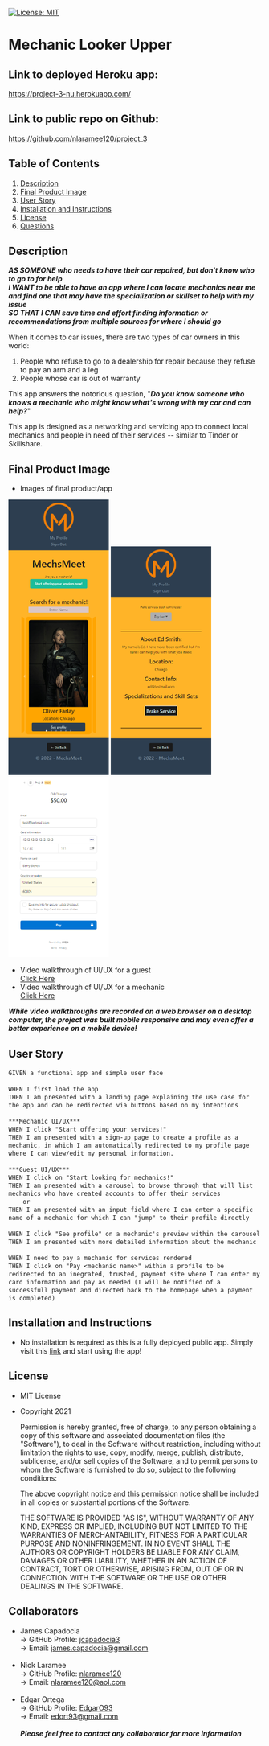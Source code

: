 [![License: MIT](https://img.shields.io/badge/License-MIT-yellow.svg)](https://opensource.org/licenses/MIT)
  
# Mechanic Looker Upper

## Link to deployed Heroku app:

https://project-3-nu.herokuapp.com/

## Link to public repo on Github:

https://github.com/nlaramee120/project_3

## Table of Contents
1. [Description](#Description)
2. [Final Product Image](#Final-Product-Image)
3. [User Story](#User-Story)
4. [Installation and Instructions](#Installation-and-Instructions)
5. [License](#License)
6. [Questions](#Questions)

## Description

***AS SOMEONE who needs to have their car repaired, but don't know who to go to for help<br>
I WANT to be able to have an app where I can locate mechanics near me and find one that may have the specialization or skillset to help with my issue<br>
SO THAT I CAN save time and effort finding information or recommendations from multiple sources for where I should go***

When it comes to car issues, there are two types of car owners in this world:

1) People who refuse to go to a dealership for repair because they refuse to pay an arm and a leg
2) People whose car is out of warranty

This app answers the notorious question, "***Do you know someone who knows a mechanic who might know what's wrong with my car and can help?***"

This app is designed as a networking and servicing app to connect local mechanics and people in need of their services -- similar to Tinder or Skillshare.

## Final Product Image

- Images of final product/app<br>
<img src="./client/public/images/readme3.png" alt="Final Product" width="200">
<img src="./client/public/images/readme4.png" alt="Final Product" width="200">
<img src="./client/public/images/readme7.png" alt="Final Product" width="200">

- Video walkthrough of UI/UX for a guest<br>
<a target="_blank" href="https://watch.screencastify.com/v/LLGl1sEt9pS6r8nOr0lx">Click Here</a>
- Video walkthrough of UI/UX for a mechanic<br>
<a target="_blank" href="https://watch.screencastify.com/v/vikKLe5DY3NRf5CgpD0S">Click Here</a>

***While video walkthroughs are recorded on a web browser on a desktop computer, the project was built mobile responsive and may even offer a better experience on a mobile device!***

## User Story
```
GIVEN a functional app and simple user face

WHEN I first load the app
THEN I am presented with a landing page explaining the use case for the app and can be redirected via buttons based on my intentions

***Mechanic UI/UX***
WHEN I click "Start offering your services!"
THEN I am presented with a sign-up page to create a profile as a mechanic, in which I am automatically redirected to my profile page where I can view/edit my personal information.

***Guest UI/UX***
WHEN I click on "Start looking for mechanics!"
THEN I am presented with a carousel to browse through that will list mechanics who have created accounts to offer their services
    or
THEN I am presented with an input field where I can enter a specific name of a mechanic for which I can "jump" to their profile directly

WHEN I click "See profile" on a mechanic's preview within the carousel
THEN I am presented with more detailed information about the mechanic

WHEN I need to pay a mechanic for services rendered
THEN I click on "Pay <mechanic name>" within a profile to be redirected to an inegrated, trusted, payment site where I can enter my card information and pay as needed (I will be notified of a successfull payment and directed back to the homepage when a payment is completed)
```

## Installation and Instructions
- No installation is required as this is a fully deployed public app. Simply visit this <a href="https://project-3-nu.herokuapp.com/">link</a> and start using the app!

## License
- MIT License
- Copyright 2021

    Permission is hereby granted, free of charge, to any person obtaining a copy of this software and associated documentation files (the "Software"), to deal in the Software without restriction, including without limitation the rights to use, copy, modify, merge, publish, distribute, sublicense, and/or sell copies of the Software, and to permit persons to whom the Software is furnished to do so, subject to the following conditions:
    
    The above copyright notice and this permission notice shall be included in all copies or substantial portions of the Software.
    
    THE SOFTWARE IS PROVIDED "AS IS", WITHOUT WARRANTY OF ANY KIND, EXPRESS OR IMPLIED, INCLUDING BUT NOT LIMITED TO THE WARRANTIES OF MERCHANTABILITY, FITNESS FOR A PARTICULAR PURPOSE AND NONINFRINGEMENT. IN NO EVENT SHALL THE AUTHORS OR COPYRIGHT HOLDERS BE LIABLE FOR ANY CLAIM, DAMAGES OR OTHER LIABILITY, WHETHER IN AN ACTION OF CONTRACT, TORT OR OTHERWISE, ARISING FROM, OUT OF OR IN CONNECTION WITH THE SOFTWARE OR THE USE OR OTHER DEALINGS IN THE SOFTWARE.

## Collaborators
- James Capadocia<br>
-> GitHub Profile: <a href="https://github.com/jcapadocia3">jcapadocia3</a><br>
-> Email: james.capadocia@gmail.com<br><br>
- Nick Laramee<br>
-> GitHub Profile: <a href="https://github.com/nlaramee120">nlaramee120</a><br>
-> Email: nlaramee120@aol.com<br><br>
- Edgar Ortega<br>
-> GitHub Profile: <a href="https://github.com/EdgarO93">EdgarO93</a><br>
-> Email: edort93@gmail.com<br><br>
***Please feel free to contact any collaborator for more information***

